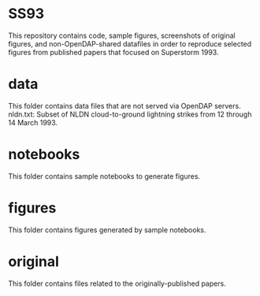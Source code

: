 SS93
=================

This repository contains code, sample figures, screenshots of original figures,  and non-OpenDAP-shared datafiles in order to reproduce selected
figures from published papers that focused on Superstorm 1993.

data
=====

This folder contains data files that are not served via OpenDAP servers.
  nldn.txt: Subset of NLDN cloud-to-ground lightning strikes from 12 through 14 March 1993.

notebooks
=========

This folder contains sample notebooks to generate figures.

figures
=======

This folder contains figures generated by sample notebooks.

original
========

This folder contains files related to the originally-published papers.
